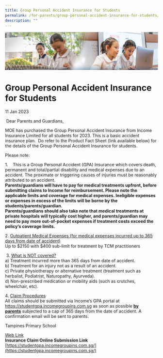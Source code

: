 ```yaml
---
title: Group Personal Accident Insurance for Students
permalink: /for-parents/group-personal-accident-insurance-for-students/
description: ""
---
```

![](/images/ForParents.jpg)

Group Personal Accident Insurance for Students
==============================================

11 Jan 2023

  

 Dear Parents and Guardians,

  

MOE has purchased the Group Personal Accident Insurance from Income Insurance Limited for all students for 2023. This is a basic accident insurance plan.  Do refer to the Product Fact Sheet (link available below) for the details of the Group Personal Accident Insurance for students.

  

Please note:  

  

1.    This is a Group Personal Accident (GPA) Insurance which covers death, permanent and total/partial disability and medical expenses due to an accident. The proximate or triggering causes of injuries must be reasonably attributed to an accident. <br>
<b>Parents/guardians will have to pay for medical treatments upfront, before submitting claims to Income for reimbursement. Please note the applicable limits and coverage for medical expenses. Ineligible expenses or expenses in excess of the limits will be borne by the students/parents/guardian.</b> <br>
<b>Parents/guardians should also take note that medical treatments at private hospitals will typically cost higher, and parents/guardian may need to pay more out-of-pocket expenses if treatment costs exceed the policy’s coverage limits.</b> 

  

2. <u>Outpatient Medical Expenses (for medical expenses incurred up to 365 days from date of accident)</u> <br>
Up to $2150 with $400 sub-limit for treatment by TCM practitioners  

  

 3. <u>What is NOT covered?</u> <br>
			a) Treatment incurred more than 365 days from date of accident. <br>                       b) Treatment for an injury not as a result of an accident. <br>
			c) Private physiotherapy or alternative treatment (treatment such as herbalist, Podiatrist, Naturopathy, Ayurveda). <br>d) Non-prescribed medication or mobility aids (such as crutches, wheelchair, etc).
			
			
4. <u>Claim Procedures</u> <br>
All claims should be submitted via Income’s GPA portal at https://studentgpa.incomegroupins.com.sg as soon as possible <u><b>by parents</b></u> subjected to a cap of 365 days from the date of accident. A confirmation email will be sent to parents.   

  

Tampines Primary School



<u>Web Link</u> <br>
<b>Insurance Claim Online Submission Link</b> <br>
[https://studentgpa.incomegroupins.com.sg/](https://studentgpa.incomegroupins.com.sg/)